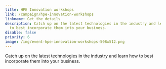 ```yaml
---
title: HPE Innovation workshops
link: /campaign/hpe-innovation-workshops
linkname: Get the details
description: Catch up on the latest technologies in the industry and learn how
  to best incorporate them into your business.
disable: false
priority: 6
image: /img/event-hpe-innovation-workshops-508x512.png
---
```

Catch up on the latest technologies in the industry and learn how to best incorporate them into your business.

